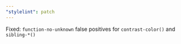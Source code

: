 ```yaml
---
"stylelint": patch
---
```


Fixed: `function-no-unknown` false positives for `contrast-color()` and `sibling-*()`
